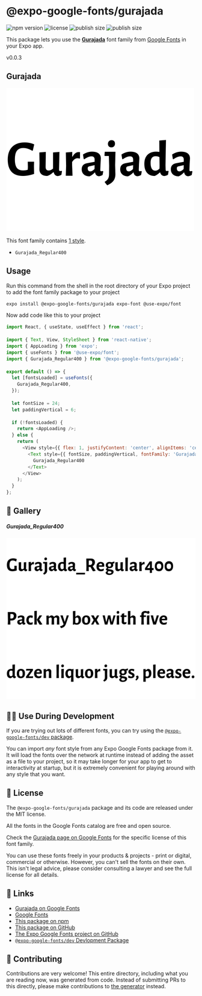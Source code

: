 # @expo-google-fonts/gurajada

![npm version](https://flat.badgen.net/npm/v/@expo-google-fonts/gurajada)
![license](https://flat.badgen.net/github/license/expo/google-fonts)
![publish size](https://flat.badgen.net/packagephobia/install/@expo-google-fonts/gurajada)
![publish size](https://flat.badgen.net/packagephobia/publish/@expo-google-fonts/gurajada)

This package lets you use the [**Gurajada**](https://fonts.google.com/specimen/Gurajada) font family from [Google Fonts](https://fonts.google.com/) in your Expo app.

v0.0.3

## Gurajada

![Gurajada](./font-family.png)

This font family contains [1 style](#-gallery).

- `Gurajada_Regular400`

## Usage

Run this command from the shell in the root directory of your Expo project to add the font family package to your project
```sh
expo install @expo-google-fonts/gurajada expo-font @use-expo/font
```

Now add code like this to your project
```js
import React, { useState, useEffect } from 'react';

import { Text, View, StyleSheet } from 'react-native';
import { AppLoading } from 'expo';
import { useFonts } from '@use-expo/font';
import { Gurajada_Regular400 } from '@expo-google-fonts/gurajada';

export default () => {
  let [fontsLoaded] = useFonts({
    Gurajada_Regular400,
  });

  let fontSize = 24;
  let paddingVertical = 6;

  if (!fontsLoaded) {
    return <AppLoading />;
  } else {
    return (
      <View style={{ flex: 1, justifyContent: 'center', alignItems: 'center' }}>
        <Text style={{ fontSize, paddingVertical, fontFamily: 'Gurajada_Regular400' }}>
          Gurajada_Regular400
        </Text>
      </View>
    );
  }
};

```

## 🔡 Gallery

##### Gurajada_Regular400
![Gurajada_Regular400](./9647a956c03e34f58b38200ffb45cc56377e8ba1c333ce052b8e20c3216198c3.ttf.png)


## 👩‍💻 Use During Development

If you are trying out lots of different fonts, you can try using the [`@expo-google-fonts/dev` package](https://github.com/expo/google-fonts/tree/master/font-packages/dev#readme).

You can import *any* font style from any Expo Google Fonts package from it. It will load the fonts
over the network at runtime instead of adding the asset as a file to your project, so it may take longer
for your app to get to interactivity at startup, but it is extremely convenient
for playing around with any style that you want.

## 📖 License

The `@expo-google-fonts/gurajada` package and its code are released under the MIT license.

All the fonts in the Google Fonts catalog are free and open source.

Check the [Gurajada page on Google Fonts](https://fonts.google.com/specimen/Gurajada) for the specific license of this font family.

You can use these fonts freely in your products & projects - print or digital, commercial or otherwise. However, you can't sell the fonts on their own. This isn't legal advice, please consider consulting a lawyer and see the full license for all details.

## 🔗 Links

- [Gurajada on Google Fonts](https://fonts.google.com/specimen/Gurajada)
- [Google Fonts](https://fonts.google.com/)
- [This package on npm](https://www.npmjs.com/package/@expo-google-fonts/gurajada)
- [This package on GitHub](https://github.com/expo/google-fonts/tree/master/font-packages/gurajada)
- [The Expo Google Fonts project on GitHub](https://github.com/expo/google-fonts)
- [`@expo-google-fonts/dev` Devlopment Package](https://github.com/expo/google-fonts/tree/master/font-packages/dev)


## 🤝 Contributing

Contributions are very welcome! This entire directory, including what you are reading now, was generated from code. Instead of submitting PRs to this directly, please make contributions to [the generator](https://github.com/expo/google-fonts/tree/master/packages/generator) instead.
